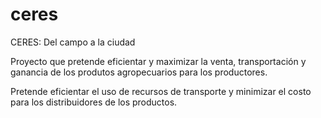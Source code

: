 # ceres
CERES: Del campo a la ciudad

Proyecto que pretende eficientar y maximizar la venta, transportación y ganancia de los produtos agropecuarios para los productores.

Pretende eficientar el uso de recursos de transporte y minimizar el costo para los distribuidores de los productos.
